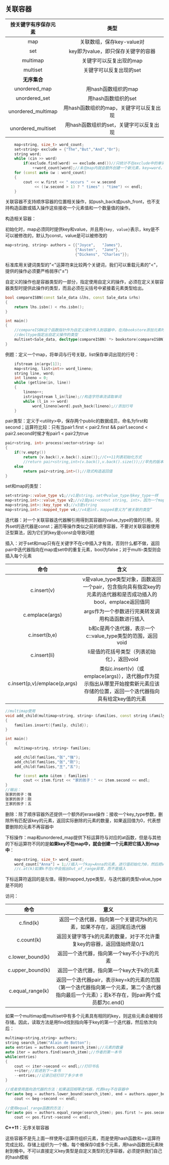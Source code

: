 <h2>关联容器</h2>

|按关键字有序保存元素|类型|
|:-:|:-:|
|map|关联数组，保存key-value对|
|set|key即为value，即只保存关键字的容器|
|multimap|关键字可以反复出现的map|
|multiset|关键字可以反复出现的set|
|**无序集合**||
|unordered_map|用hash函数组织的map|
|unordered_set|用hash函数组织的set|
|unordered_multimap|用hash函数组织的map，关键字可以反复出现|
|unordered_multiset|用hash函数组织的set，关键字可以反复出现|

```cpp
    map<string, size_t> word_count;
    set<string> exclude = {"The","But","And","Or"};
    string word;
    while (cin >> word)
        if(exclude.find(word) == exclude.end())//只统计不在exclude中的单词
            ++word_count[word];//未在map内就会额外创建一个新元素，key=word，val=0
    for (const auto &w : word_count)
    {
        cout << w.first << " occurs " << w.second
             << ((w.second > 1) ? " times" : "time") << endl;
    }
```

关联容器不支持顺序容器的位置相关操作，如push\_back或push\_front，也不支持构造函数或插入操作这些接收一个元素值和一个数量值的操作。

构造相关容器：

初始化时，map必须同时提供key和value，并且用`{key, value}`表示，key是不可以被修改的，默认为const，value是可以被修改的

```cpp
map<string, string> authors = {{"Joyce",   "James"},
                               {"Austen",  "Jane"},
                               {"Dickens", "Charles"}};
```

标准库用关键词类型的"<"运算符来比较两个关键词，我们可以重载元素的"<"，提供的操作必须要严格弱序("≤")

自定义的操作也是容器类型的一部分，指定使用自定义的操作，必须在定义关联容器类型时提供此操作的类型，而且必须在尖括号中紧接着元素类型给出。

```cpp
bool compareISBN(const Sale_data &lhs, const Sale_data &rhs)
{
    return lhs.isbn() < rhs.isbn();
}

int main()
{
    //compareISBN这个函数指针作为自定义操作传入到容器中，在向bookstore添加元素时，调用函数指针为这些元素排序
    //decltype指定出自定义操作的类型
    multiset<Sale_data, decltype(compareISBN) *> bookstore(compareISBN);
}
```

例题：定义一个map，将单词与行号关联，list保存单词出现的行号：

```cpp
    ifstream in(argv[1]);
    map<string, list<int>> word_lineno;
    string line, word;
    int lineno = 0;
    while (getline(in, line))
    {
        lineno++;
        istringstream l_in(line);//构造字符串流读取单词
        while (l_in >> word)
            word_lineno[word].push_back(lineno);//添加行号
    }
```

pair类型：定义于\<utility>中，保存两个public的数据成员，命名为first和second；运算符比较：只有当pair1.first < pair2.first && pair1.second < pair2.second时候才有pair1 < pair2为true

```cpp
pair<string, int> process(vector<string> &v)
{
    if(!v.empty())
        return {v.back(),v.back().size()};//C++11列表初始化方式
        //return pair<string,int>(v.back(),v.back().size());//早先的版本方式，显式构造返回值
    else
        return pair<string,int>();//隐式构造返回值
}
```

set和map的类型：

```cpp
set<string>::value_type v1;//v1是string，set中value_type与key_type一样
map<string,int>::value_type v2;//v2是pair<const string, int>，因为一个map中的元素关键字不可修改
map<string,int>::key_type v3;//v3是string
map<string,int>::mapped_type v4;//v4是int，mapped意义为“被关联的类型”
```

迭代器：对一个关联容器迭代器解引用得到其容器的value_type的值的引用，另外set的迭代器是const；遍历等操作类似之前的顺序容器，不要对关联容器使用泛型算法，因为它们的key是const会导致问题

插入：对于set和map只有在关键字不在c中插入才有效，否则什么都不做，返回pair中迭代器指向在map或set中的重复元素，bool为false；对于multi-类型则会插入每个元素

|命令|含义|
|:-:|:-:|
|c.insert(v)|v是value_type类型对象，函数返回一个pair，包含指向具有指定key的元素的迭代器和是否成功插入的bool，emplace返回值同|
|c.emplace(args)|args作为一个参数进行完美转发调用构造函数进行插入|
|c.insert(b,e)|b和c是两个迭代器，表示一个c::value_type类型的范围，返回void|
|c.insert(li)|li是值的花括号类型（列表初始化），返回void|
|c.insert(p,v)/emplace(p,args)|类似c.insert(v)（或emplace(args)），迭代器p作为提示指出从哪里开始搜索新元素应该存储的位置，返回一个迭代器指向具有给定key值的元素|

```cpp
//multimap使用
void add_child(multimap<string, string> &families, const string &family, const string &child)
{
    families.insert({family, child});
}

int main()
{
    multimap<string, string> families;

    add_child(families,"张","强");
    add_child(families,"张","刚");
    add_child(families,"王","五");

    for (const auto &item : families)
        cout << item.first << "家的孩子：" << item.second << endl;
}
//输出：
张家的孩子：强
张家的孩子：刚
王家的孩子：五
```

删除：除了顺序容器外还提供一个额外的erase操作：接收一个key_type参数，删除所有匹配该key的元素，返回实际删除的元素的数量，如果返回值为0，代表想要删除的元素不再容器中

下标操作：map和unordered_map提供下标运算符与对应的at函数，但是与其他的下标运算符不同的是**如果key不在map中，就会创建一个元素把它插入到map中**：

```cpp
    map<string, size_t> word_count;
    word_count["Anna"] = 1;//插入一个kay=Anna的元素，进行值初始化为0，然后把val=1赋给它
    //c.at(k)如果k不在c中会抛出Out_of_range异常，而不是插入
```

下标运算符返回的是左值，得到mapped\_type类型，与迭代器的类型value\_type是不同的

访问：

|命令|意义|
|:-:|:-:|
|c.find(k)|返回一个迭代器，指向第一个关键词为k的元素，如果不存在，返回尾后迭代器|
|c.count(k)|返回关键字等于k的元素的数量，对于不允许重复key的容器，返回值始终是0/1|
|c.lower_bound(k)|返回一个迭代器，指向第一个key不小于k的元素|
|c.upper_bound(k)|返回一个迭代器，指向第一个key大于k的元素|
|c.equal_range(k)|返回一个迭代器pair，表示key=k的元素的范围（第一个迭代器指向第一个元素，第二个迭代器指向最后一个元素）；若k不存在，则pair两个成员都为c.end()|

如果一个multimap或multiset中有多个元素具有相同的key，则这些元素会被相邻存储。因此，读取方法是用find找到指向等于key的第一个迭代器，然后依次向后：

```cpp
multimap<string,string> authors;
string search_item("Alain de Botton");
auto entries = authors.count(search_item);//元素的数量
auto iter = authors.find(search_item);//作者的第一本书
while(entries)
{
    cout << iter->second << endl;//打印书名
    ++iter;//前进到下一本书
    --entries;//记录已经打印了多少本书
}

//或者使用面向迭代器的方法：如果返回相等迭代器，代表key不在容器中
for(auto beg = authors.lower_bound(search_item), end = authors.upper_bound(search_item); beg != end; ++beg)
    cout << beg->second << endl;
    
//使用equal_range函数的方法：
for(auto pos = authors.equal_range(search_item); pos.first != pos.second; ++pos.first)
    cout << pos.first->second << endl;
```

**C++11**：无序关联容器

这些容器不是先上面一样使用<运算符组织元素，而是使用hash函数和==运算符完成比较。存储上组织为一个桶，每个桶保存0或多个元素，用hash函数把元素映射到桶中。不可以直接定义key类型是自定义类型的无序容器，必须提供我们自己的hash模板